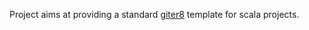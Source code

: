 Project aims at providing a standard [giter8](https://github.com/n8han/giter8) template for scala projects.